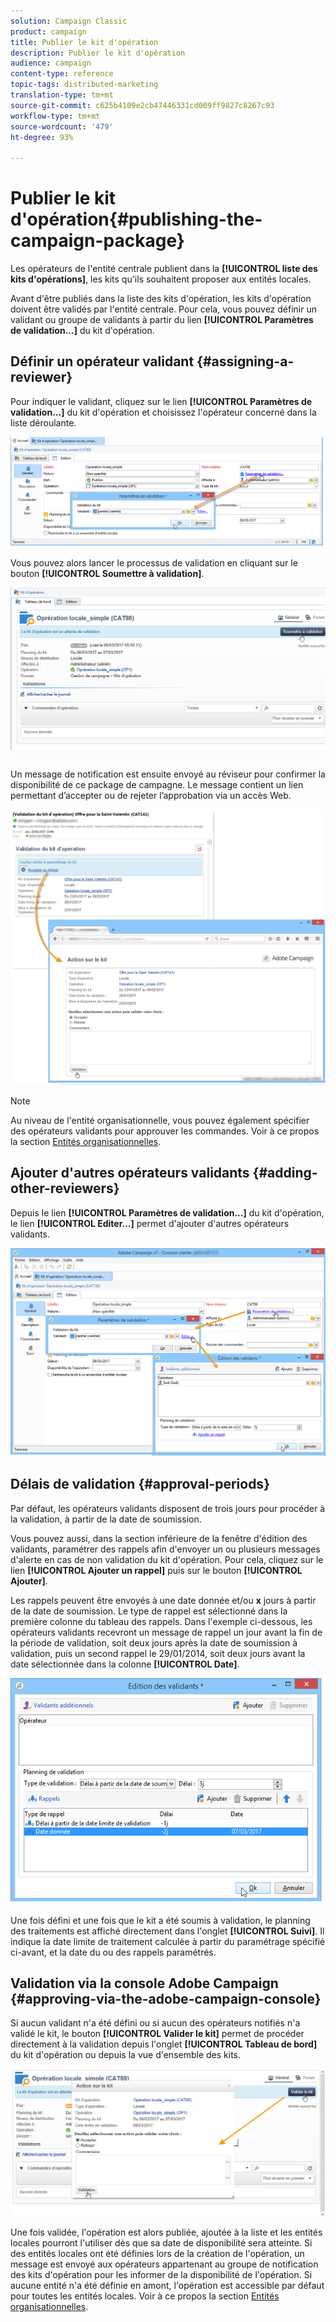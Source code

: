 ```yaml
---
solution: Campaign Classic
product: campaign
title: Publier le kit d'opération
description: Publier le kit d'opération
audience: campaign
content-type: reference
topic-tags: distributed-marketing
translation-type: tm+mt
source-git-commit: c625b4109e2cb47446331cd009ff9827c8267c93
workflow-type: tm+mt
source-wordcount: '479'
ht-degree: 93%

---
```



# Publier le kit d&#39;opération{#publishing-the-campaign-package}

Les opérateurs de l&#39;entité centrale publient dans la **[!UICONTROL liste des kits d&#39;opérations]**, les kits qu&#39;ils souhaitent proposer aux entités locales.

Avant d&#39;être publiés dans la liste des kits d&#39;opération, les kits d&#39;opération doivent être validés par l&#39;entité centrale. Pour cela, vous pouvez définir un validant ou groupe de validants à partir du lien **[!UICONTROL Paramètres de validation...]** du kit d&#39;opération.

## Définir un opérateur validant {#assigning-a-reviewer}

Pour indiquer le validant, cliquez sur le lien **[!UICONTROL Paramètres de validation...]** du kit d&#39;opération et choisissez l&#39;opérateur concerné dans la liste déroulante.

![](assets/s_advuser_mkg_dist_define_valid.png)

Vous pouvez alors lancer le processus de validation en cliquant sur le bouton **[!UICONTROL Soumettre à validation]**.

![](assets/s_advuser_mkg_dist_valid_process.png)

Un message de notification est ensuite envoyé au réviseur pour confirmer la disponibilité de ce package de campagne. Le message contient un lien permettant d’accepter ou de rejeter l’approbation via un accès Web.

![](assets/s_advuser_mkg_dist_valid_process1.png)

>[!NOTE]
>
>Au niveau de l&#39;entité organisationnelle, vous pouvez également spécifier des opérateurs validants pour approuver les commandes. Voir à ce propos la section [Entités organisationnelles](../../campaign/using/about-distributed-marketing.md#organizational-entities).

## Ajouter d&#39;autres opérateurs validants {#adding-other-reviewers}

Depuis le lien **[!UICONTROL Paramètres de validation...]** du kit d&#39;opération, le lien **[!UICONTROL Editer...]** permet d&#39;ajouter d&#39;autres opérateurs validants.

![](assets/s_advuser_mkg_dist_select_op_valid.png)

## Délais de validation {#approval-periods}

Par défaut, les opérateurs validants disposent de trois jours pour procéder à la validation, à partir de la date de soumission.

Vous pouvez aussi, dans la section inférieure de la fenêtre d&#39;édition des validants, paramétrer des rappels afin d&#39;envoyer un ou plusieurs messages d&#39;alerte en cas de non validation du kit d&#39;opération. Pour cela, cliquez sur le lien **[!UICONTROL Ajouter un rappel]** puis sur le bouton **[!UICONTROL Ajouter]**.

Les rappels peuvent être envoyés à une date donnée et/ou **x** jours à partir de la date de soumission. Le type de rappel est sélectionné dans la première colonne du tableau des rappels. Dans l&#39;exemple ci-dessous, les opérateurs validants recevront un message de rappel un jour avant la fin de la période de validation, soit deux jours après la date de soumission à validation, puis un second rappel le 29/01/2014, soit deux jours avant la date sélectionnée dans la colonne **[!UICONTROL Date]**.

![](assets/s_advuser_mkg_dist_reminder_planning.png)

Une fois défini et une fois que le kit a été soumis à validation, le planning des traitements est affiché directement dans l&#39;onglet **[!UICONTROL Suivi]**. Il indique la date limite de traitement calculée à partir du paramétrage spécifié ci-avant, et la date du ou des rappels paramétrés.

## Validation via la console Adobe Campaign {#approving-via-the-adobe-campaign-console}

Si aucun validant n&#39;a été défini ou si aucun des opérateurs notifiés n&#39;a validé le kit, le bouton **[!UICONTROL Valider le kit]** permet de procéder directement à la validation depuis l&#39;onglet **[!UICONTROL Tableau de bord]** du kit d&#39;opération ou depuis la vue d&#39;ensemble des kits.

![](assets/s_advuser_mkg_dist_valid_button.png)

Une fois validée, l&#39;opération est alors publiée, ajoutée à la liste et les entités locales pourront l&#39;utiliser dès que sa date de disponibilité sera atteinte. Si des entités locales ont été définies lors de la création de l&#39;opération, un message est envoyé aux opérateurs appartenant au groupe de notification des kits d&#39;opération pour les informer de la disponibilité de l&#39;opération. Si aucune entité n&#39;a été définie en amont, l&#39;opération est accessible par défaut pour toutes les entités locales. Voir à ce propos la section [Entités organisationnelles](../../campaign/using/about-distributed-marketing.md#organizational-entities).
